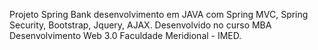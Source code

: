 Projeto Spring Bank desenvolvimento em JAVA com Spring MVC, Spring Security, Bootstrap, Jquery, AJAX.
Desenvolvido no curso MBA Desenvolvimento Web 3.0
Faculdade Meridional - IMED.